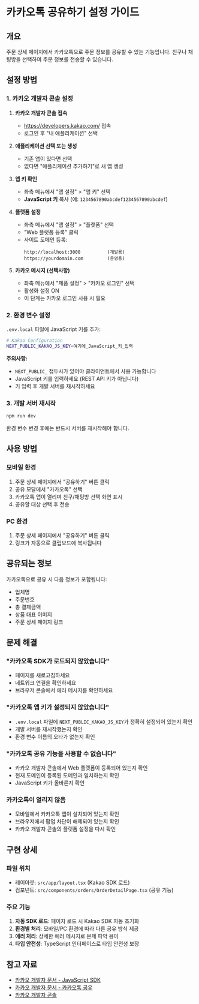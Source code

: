 # 카카오톡 공유하기 설정 가이드

## 개요
주문 상세 페이지에서 카카오톡으로 주문 정보를 공유할 수 있는 기능입니다.
친구나 채팅방을 선택하여 주문 정보를 전송할 수 있습니다.

## 설정 방법

### 1. 카카오 개발자 콘솔 설정

1. **카카오 개발자 콘솔 접속**
   - https://developers.kakao.com/ 접속
   - 로그인 후 "내 애플리케이션" 선택

2. **애플리케이션 선택 또는 생성**
   - 기존 앱이 있다면 선택
   - 없다면 "애플리케이션 추가하기"로 새 앱 생성

3. **앱 키 확인**
   - 좌측 메뉴에서 "앱 설정" > "앱 키" 선택
   - **JavaScript 키** 복사 (예: `1234567890abcdef1234567890abcdef`)

4. **플랫폼 설정**
   - 좌측 메뉴에서 "앱 설정" > "플랫폼" 선택
   - "Web 플랫폼 등록" 클릭
   - 사이트 도메인 등록:
     ```
     http://localhost:3000          (개발용)
     https://yourdomain.com         (운영용)
     ```

5. **카카오 메시지 (선택사항)**
   - 좌측 메뉴에서 "제품 설정" > "카카오 로그인" 선택
   - 활성화 설정 ON
   - 이 단계는 카카오 로그인 사용 시 필요

### 2. 환경 변수 설정

`.env.local` 파일에 JavaScript 키를 추가:

```bash
# Kakao Configuration
NEXT_PUBLIC_KAKAO_JS_KEY=여기에_JavaScript_키_입력
```

**주의사항:**
- `NEXT_PUBLIC_` 접두사가 있어야 클라이언트에서 사용 가능합니다
- JavaScript 키를 입력하세요 (REST API 키가 아닙니다)
- 키 입력 후 개발 서버를 재시작하세요

### 3. 개발 서버 재시작

```bash
npm run dev
```

환경 변수 변경 후에는 반드시 서버를 재시작해야 합니다.

## 사용 방법

### 모바일 환경
1. 주문 상세 페이지에서 "공유하기" 버튼 클릭
2. 공유 모달에서 "카카오톡" 선택
3. 카카오톡 앱이 열리며 친구/채팅방 선택 화면 표시
4. 공유할 대상 선택 후 전송

### PC 환경
1. 주문 상세 페이지에서 "공유하기" 버튼 클릭
2. 링크가 자동으로 클립보드에 복사됩니다

## 공유되는 정보

카카오톡으로 공유 시 다음 정보가 포함됩니다:
- 업체명
- 주문번호
- 총 결제금액
- 상품 대표 이미지
- 주문 상세 페이지 링크

## 문제 해결

### "카카오톡 SDK가 로드되지 않았습니다"
- 페이지를 새로고침하세요
- 네트워크 연결을 확인하세요
- 브라우저 콘솔에서 에러 메시지를 확인하세요

### "카카오톡 앱 키가 설정되지 않았습니다"
- `.env.local` 파일에 `NEXT_PUBLIC_KAKAO_JS_KEY`가 정확히 설정되어 있는지 확인
- 개발 서버를 재시작했는지 확인
- 환경 변수 이름의 오타가 없는지 확인

### "카카오톡 공유 기능을 사용할 수 없습니다"
- 카카오 개발자 콘솔에서 Web 플랫폼이 등록되어 있는지 확인
- 현재 도메인이 등록된 도메인과 일치하는지 확인
- JavaScript 키가 올바른지 확인

### 카카오톡이 열리지 않음
- 모바일에서 카카오톡 앱이 설치되어 있는지 확인
- 브라우저에서 팝업 차단이 해제되어 있는지 확인
- 카카오 개발자 콘솔의 플랫폼 설정을 다시 확인

## 구현 상세

### 파일 위치
- 레이아웃: `src/app/layout.tsx` (Kakao SDK 로드)
- 컴포넌트: `src/components/orders/OrderDetailPage.tsx` (공유 기능)

### 주요 기능
1. **자동 SDK 로드**: 페이지 로드 시 Kakao SDK 자동 초기화
2. **환경별 처리**: 모바일/PC 환경에 따라 다른 공유 방식 제공
3. **에러 처리**: 상세한 에러 메시지로 문제 파악 용이
4. **타입 안전성**: TypeScript 인터페이스로 타입 안전성 보장

## 참고 자료
- [카카오 개발자 문서 - JavaScript SDK](https://developers.kakao.com/docs/latest/ko/javascript/getting-started)
- [카카오 개발자 문서 - 카카오톡 공유](https://developers.kakao.com/docs/latest/ko/message/js-link)
- [카카오 개발자 콘솔](https://developers.kakao.com/console)
